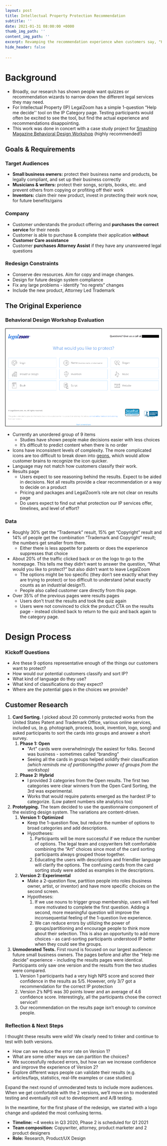 ```yaml
---
layout: post
title: Intellectual Property Protection Recommendation
subtitle: ''
date: 2021-01-31 08:00:00 +0000
thumb_img_path: ''
content_img_path: ''
excerpt: Revamping the recommendation experience when customers say, "Help me decide"
hide_header: false

---
```

# Background

* Broadly, our research has shown people want quizzes or recommendation wizards to narrow down the different legal services they may need.
* For Intellectual Property (IP) LegalZoom has a simple 1-question “Help me decide'' tool on the IP Category page. Testing participants would often be excited to see the tool, but find the actual experience and recommendations disappointing.
* This work was done in concert with a case study project for [Smashing Magazine Behavioral Design Workshop](https://smashingconf.com/online-workshops/workshops/susan-guthrie-weinschenk) (highly recommended!)

## Goals & Requirements

### Target Audiences

* **Small business owners:** protect their business name and products, be legally compliant, and set up their business correctly
* **Musicians & writers:** protect their songs, scripts, books, etc. and prevent others from copying or profiting off their work
* **Inventors:** claim their new product, invest in protecting their work now, for future benefits/gains

### Company

* Customer understands the product offering and **purchases the correct service** for their needs
* Customer is able to purchase & complete their application **without Customer Care assistance**
* Customer **purchases Attorney Assist** if they have any unanswered legal questions

### Redesign Constraints

* Conserve dev resources. Aim for copy and image changes.
* Design for future design system compliance
* Fix any large problems - identify “no regrets” changes
* Include the new product, Attorney Led Trademark

## The Original Experience

### Behavioral Design Workshop Evaluation

![](/images/original-q1.jpg)

* Currently an unordered group of 9 items
  * Studies have shown people make decisions easier with less choices
  * It’s difficult to predict content when there is no order
* Icons have inconsistent levels of complexity. The more complicated icons are too difficult to break down into [geons](https://en.wikipedia.org/wiki/Geon_(psychology)#:\~:text=Geons%20are%20the%20simple%202D,of%20objects%20in%20the%20brain.), which would allow customer brains to recognize the icon quicker.
* Language may not match how customers classify their work.
* Results page
  * Users expect to see reasoning behind the results. Expect to be aided in decisions. Not all results provide a clear recommendation or a way to decide on a product
  * Pricing and packages and LegalZoom’s role are not clear on results page
  * Do users expect to find out what protection our IP services offer, timelines, and level of effort?

### Data

* Roughly 30% get the “Trademark” result, 15% get “Copyright” result and 14% of people get the combination “Trademark and Copyright” result; the numbers get smaller from there.
  * Either there is less appetite for patents or does the experience suppresses that choice
* About 20% of the traffic clicked back or on the logo to go to the homepage. This tells me they didn’t want to answer the question, “What would you like to protect?” but also didn’t want to leave LegalZoom
  * The options might be too specific (they don’t see exactly what they are trying to protect) or too difficult to understand (what exactly counts as an industrial design?).
  * People also called customer care directly from this page.
* Over 35% of the previous pages were results pages
  * Users don't trust the results and took the quiz again
  * Users were not convinced to click the product CTA on the results page - instead clicked back to return to the quiz and back again to the category page.

# Design Process

### Kickoff Questions

* Are these 9 options representative enough of the things our customers want to protect?
* How would our potential customers classify and sort IP?
* What kind of language do they use?
* What kind of classifications do they expect?
* Where are the potential gaps in the choices we provide?

## Customer Research

1. **Card Sorting.** I picked about 20 commonly protected works from the United States Patent and Trademark Office, various online services, included us, (e.g. photograph, process, book, invention, logo, song) and asked participants to sort the cards into groups and answer a short survey.
   1. **Phase 1: Open**
      * "Art" cards were overwhelmingly the easiest for folks. Second was business - sometimes called “branding”
      * Seeing all the cards in groups helped solidify their classification _(which reminds me of partitioning/the power of groups from the workshop)_
   2. **Phase 2: Hybrid**
      * I provided 3 categories from the Open results. The first two categories were clear winners from the Open Card Sorting, the 3rd was experimental.
      * Works that would require patents emerged as the hardest IP to categorize. (Low patent numbers  site analytics too)
2. **Prototyping.** The team decided to use the questionnaire component of the existing design system. The variations are content-driven.
   1. **Version 1: Optimized**
      * Keep the 1-question flow, but reduce the number of options to broad categories and add descriptions.
      * Hypotheses:
        1. Participants will be more successful if we reduce the number of options. The legal team and copywriters felt comfortable combining the “Art” choices since most of the card sorting participants always grouped those together.
        2. Educating the users with descriptions and friendlier language will clarify the options. The confusing cards from the card sorting study were added as examples in the descriptions.
   2. **Version 2: Experimental**
      * Make a 2-question flow, partition people into roles (business owner, artist, or inventor) and have more specific choices on the second screen.
      * Hypotheses:
        1. If we use nouns to trigger group membership, users will feel more motivated to complete the first question. Adding a second, more meaningful question will improve the inconsequential feeling of the 1-question live experience.
        2. We can reduce errors by utilizing the power of groups/partitioning and encourage people to think more about their selection. This is also an opportunity to add more choices - as card-sorting participants understood IP better when they could see the groups.
3. **Unmoderated Tests.** First round is focused on our largest audience: future small business owners. The pages before and after the “Help me decide” experience - including the results pages were identical. Participants only saw one version and the results from the two studies were compared.
   1. Version 1 participants had a very high NPS score and scored their confidence in the results as 5/5. However, only 3/7 got a recommendation for the correct IP protection
   2. Version 2’s NPS was 30 points lower and an average of 4.6 confidence score. Interestingly, all the participants chose the correct service!!
   3. Our recommendation on the results page isn’t enough to convince people.

### Reflection & Next Steps

I thought these results were wild! We clearly need to tinker and continue to test with both versions.

* How can we reduce the error rate on Version 1?
* What are some other ways we can partition the choices?
* We successfully reduced errors, but how can we increase confidence and improve the experience of Version 2?
* Explore different ways people can validate their results (e.g. articles/faqs, statistics, real-life examples or case studies)

Expand the next round of unmoderated tests to include more audiences. When we get comfortable with the 2 versions, we’ll move on to moderated testing and eventually roll out to development and A/B testing.

In the meantime, for the first phase of the redesign, we started with a logo change and updated the most confusing terms.

* **Timeline:** \~4 weeks in Q3 2020, Phase 2 is scheduled for Q1 2021
* **Team composition:** Copywriter, attorney, product marketer and 2 product designers
* **Role:** Research, Product/UX Design